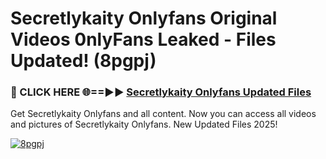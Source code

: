 # Secretlykaity Onlyfans Original Videos 0nlyFans Leaked - Files Updated! (8pgpj)

<h3>🔴 CLICK HERE 🌐==►► <a href="https://tinyurl.com/ehrbuxhb" rel="nofollow">Secretlykaity Onlyfans Updated Files</a></h3>

Get Secretlykaity Onlyfans and all content. Now you can access all videos and pictures of Secretlykaity Onlyfans. New Updated Files 2025!

[![8pgpj](https://i.imgur.com/lVYEuWS.gif)](https://tinyurl.com/ehrbuxhb)
